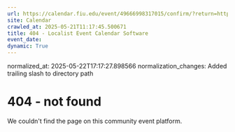 ```yaml
---
url: https://calendar.fiu.edu/event/49666998317015/confirm/?return=https%3A%2F%2Fcalendar.fiu.edu%2Fevent%2Fchci-health-summit
site: Calendar
crawled_at: 2025-05-21T11:17:45.500671
title: 404 - Localist Event Calendar Software
event_date: 
dynamic: True
---
```

normalized_at: 2025-05-22T17:17:27.898566
normalization_changes: Added trailing slash to directory path

# 404 - not found
We couldn't find the page on this community event platform.
